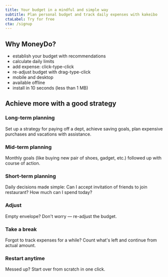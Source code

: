 ```yaml
---
title: Your budget in a mindful and simple way
subtitle: Plan personal budget and track daily expenses with kakeibo
ctaLabel: Try for free
cta: /signup
---
```


## Why MoneyDo?

- establish your budget with recommendations
- calculate daily limits
- add expense: click-type-click
- re-adjust budget with drag-type-click
- mobile and desktop
- available offline
- install in 10 seconds (less than 1 MB)

## Achieve more with a good strategy

### Long-term planning

Set up a strategy for paying off a dept, achieve saving goals, plan expensive purchases and vacations with assistance.

### Mid-term planning

Monthly goals (like buying new pair of shoes, gadget, etc.) followed up with course of action.

### Short-term planning

Daily decisions made simple: Can I accept invitation of friends to join restaurant? How much can I spend today?

### Adjust

Empty envelope? Don't worry — re-adjust the budget.

### Take a break

Forgot to track expenses for a while? Count what's left and continue from actual amount.

### Restart anytime

Messed up? Start over from scratch in one click.
